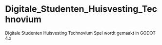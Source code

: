 # Digitale_Studenten_Huisvesting_Technovium
Digitale Studenten Huisvesting Technovium Spel wordt gemaakt in GODOT 4.x
